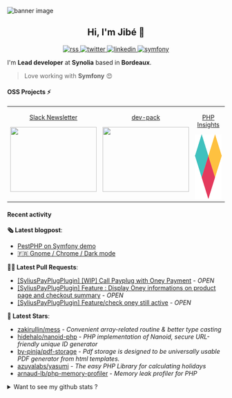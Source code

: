 ![banner image](https://images.unsplash.com/photo-1583508915901-b5f84c1dcde1?crop=entropy&amp;cs=tinysrgb&amp;fit=crop&amp;fm=jpg&amp;h=300&amp;ixid=eyJhcHBfaWQiOjF9&amp;ixlib=rb-1.2.1&amp;q=80&amp;w=854)

<h2 align="center">Hi, I'm Jibé 👋</h2>

<p align="center">
<a href="https://jibébarth.fr" title="Personal website"><img alt="rss" width="15px" src="https://raw.githubusercontent.com/FortAwesome/Font-Awesome/master/svgs/solid/rss.svg" />
</a>
<a href="https://twitter.com/jibbarth" title="Twitter"><img alt="twitter" width="15px" src="https://raw.githubusercontent.com/FortAwesome/Font-Awesome/master/svgs/brands/twitter.svg" />
</a>
<a href="https://linkedin.com/in/jibé-b-772884a3" title="Linkedin"><img alt="linkedin" width="15px" src="https://raw.githubusercontent.com/FortAwesome/Font-Awesome/master/svgs/brands/linkedin.svg" />
</a>
<a href="https://connect.symfony.com/profile/jibbarth" title="Symfony"><img alt="symfony" width="15px" src="https://raw.githubusercontent.com/FortAwesome/Font-Awesome/master/svgs/brands/symfony.svg" />
</a>
</p>

I'm **Lead developer** at **Synolia** based in **Bordeaux**.

> Love working with **Symfony** 😍

#### OSS Projects ⚡

<table>
  <tbody>
    <tr valign="top">
      <td width="33.333333333333%" align="center">
          <a href="https://github.com/Jibbarth/slacknewsletter">
            <p>Slack Newsletter</p>
            <img src="https://images.unsplash.com/photo-1517148815978-75f6acaaf32c?crop=entropy&amp;cs=tinysrgb&amp;fit=crop&amp;fm=jpg&amp;h=150&amp;ixid=eyJhcHBfaWQiOjF9&amp;ixlib=rb-1.2.1&amp;q=80&amp;w=200" width="200px" height="150px"/>
          </a>
      </td>
      <td width="33.333333333333%" align="center">
          <a href="https://github.com/Jibbarth/dev-pack">
            <p>dev-pack</p>
            <img src="https://images.unsplash.com/photo-1546146830-2cca9512c68e?ixlib=rb-1.2.1&amp;ixid=eyJhcHBfaWQiOjEyMDd9&amp;auto=format&amp;fit=crop&amp;w=300&amp;q=80" width="200px" height="150px"/>
          </a>
      </td>
      <td width="33.333333333333%" align="center">
          <a href="https://phpinsights.com">
            <p>PHP Insights</p>
            <img src="https://raw.githubusercontent.com/nunomaduro/phpinsights/v1.14.0/art/heart.png" width="200px" height="150px"/>
          </a>
      </td>
    </tr>
  </tbody>
</table>



#### Recent activity

**🗞 Latest blogpost**:

* [PestPHP on Symfony demo](https://jibébarth.fr/gist/c45838ede5cde76b2856530d32df7754)
* [🇫🇷  Gnome / Chrome / Dark mode](https://jibébarth.fr/gist/05cb7e0fd510525498b0528551a12409)

**👨‍💻 Latest Pull Requests**:

* [[SyliusPayPlugPlugin] [WIP] Call Payplug with Oney Payment](https://github.com/synolia/SyliusPayPlugPlugin/pull/2) - _OPEN_
* [[SyliusPayPlugPlugin] Feature : Display Oney informations on product page and checkout summary](https://github.com/synolia/SyliusPayPlugPlugin/pull/1) - _OPEN_
* [[SyliusPayPlugPlugin] Feature/check oney still active](https://github.com/payplug/SyliusPayPlugPlugin/pull/44) - _OPEN_

**🌟 Latest Stars**:

* [zakirullin/mess](https://github.com/zakirullin/mess)  - _Convenient array-related routine &amp; better type casting_
* [hidehalo/nanoid-php](https://github.com/hidehalo/nanoid-php)  - _PHP implementation of Nanoid, secure URL-friendly unique ID generator_
* [by-pinja/pdf-storage](https://github.com/by-pinja/pdf-storage)  - _Pdf storage is designed to be universally usable PDF generator from html templates._
* [azuyalabs/yasumi](https://github.com/azuyalabs/yasumi)  - _The easy PHP Library for calculating holidays_
* [arnaud-lb/php-memory-profiler](https://github.com/arnaud-lb/php-memory-profiler)  - _Memory leak profiler for PHP_

<details>
<summary> Want to see my github stats ? </summary>

![Github stats](https://github-readme-stats.vercel.app/api?username=Jibbarth&&show_icons=true)
</details>
